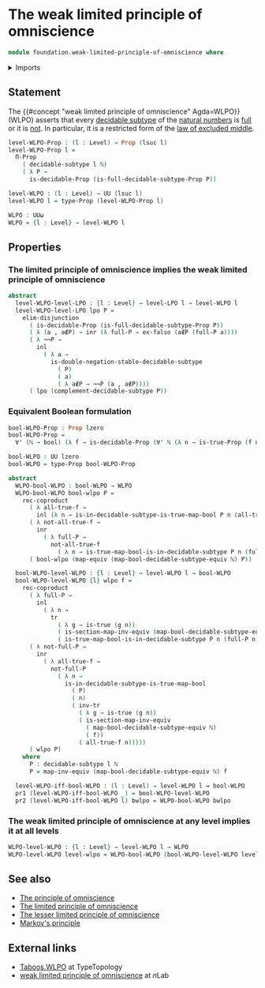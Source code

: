 # The weak limited principle of omniscience

```agda
module foundation.weak-limited-principle-of-omniscience where
```

<details><summary>Imports</summary>

```agda
open import elementary-number-theory.natural-numbers

open import foundation.booleans
open import foundation.coproduct-types
open import foundation.decidable-subtypes
open import foundation.dependent-pair-types
open import foundation.disjunction
open import foundation.empty-types
open import foundation.equivalences
open import foundation.limited-principle-of-omniscience
open import foundation.logical-equivalences
open import foundation.negation
open import foundation.transport-along-identifications
open import foundation.universal-quantification
open import foundation.universe-levels

open import foundation-core.decidable-propositions
open import foundation-core.propositions
open import foundation-core.sets

open import logic.complements-decidable-subtypes
```

</details>

## Statement

The {{#concept "weak limited principle of omniscience" Agda=WLPO}} (WLPO) asserts that
every [decidable subtype](foundation.decidable-subtypes.md) of the
[natural numbers](elementary-number-theory.natural-numbers.md) is
[full](foundation.full-subtypes.md) or it is [not](foundation.negation.md). In
particular, it is a restricted form of the
[law of excluded middle](foundation.law-of-excluded-middle.md).

```agda
level-WLPO-Prop : (l : Level) → Prop (lsuc l)
level-WLPO-Prop l =
  Π-Prop
    ( decidable-subtype l ℕ)
    ( λ P →
      is-decidable-Prop (is-full-decidable-subtype-Prop P))

level-WLPO : (l : Level) → UU (lsuc l)
level-WLPO l = type-Prop (level-WLPO-Prop l)

WLPO : UUω
WLPO = {l : Level} → level-WLPO l
```

## Properties

### The limited principle of omniscience implies the weak limited principle of omniscience

```agda
abstract
  level-WLPO-level-LPO : {l : Level} → level-LPO l → level-WLPO l
  level-WLPO-level-LPO lpo P =
    elim-disjunction
      ( is-decidable-Prop (is-full-decidable-subtype-Prop P))
      ( λ (a , a∉P) → inr (λ full-P → ex-falso (a∉P (full-P a))))
      ( λ ¬¬P →
        inl
          ( λ a →
            is-double-negation-stable-decidable-subtype
              ( P)
              ( a)
              ( λ a∉P → ¬¬P (a , a∉P))))
      ( lpo (complement-decidable-subtype P))
```

### Equivalent Boolean formulation

```agda
bool-WLPO-Prop : Prop lzero
bool-WLPO-Prop =
  ∀' (ℕ → bool) (λ f → is-decidable-Prop (∀' ℕ (λ n → is-true-Prop (f n))))

bool-WLPO : UU lzero
bool-WLPO = type-Prop bool-WLPO-Prop

abstract
  WLPO-bool-WLPO : bool-WLPO → WLPO
  WLPO-bool-WLPO bool-wlpo P =
    rec-coproduct
      ( λ all-true-f →
        inl (λ n → is-in-decidable-subtype-is-true-map-bool P n (all-true-f n)))
      ( λ not-all-true-f →
        inr
          ( λ full-P →
            not-all-true-f
              ( λ n → is-true-map-bool-is-in-decidable-subtype P n (full-P n))))
      ( bool-wlpo (map-equiv (map-bool-decidable-subtype-equiv ℕ) P))

  bool-WLPO-level-WLPO : {l : Level} → level-WLPO l → bool-WLPO
  bool-WLPO-level-WLPO {l} wlpo f =
    rec-coproduct
      ( λ full-P →
        inl
          ( λ n →
            tr
              ( λ g → is-true (g n))
              ( is-section-map-inv-equiv (map-bool-decidable-subtype-equiv ℕ) f)
              ( is-true-map-bool-is-in-decidable-subtype P n (full-P n))))
      ( λ not-full-P →
        inr
          ( λ all-true-f →
            not-full-P
              ( λ n →
                is-in-decidable-subtype-is-true-map-bool
                  ( P)
                  ( n)
                  ( inv-tr
                    ( λ g → is-true (g n))
                    ( is-section-map-inv-equiv
                      ( map-bool-decidable-subtype-equiv ℕ)
                      ( f))
                    ( all-true-f n)))))
      ( wlpo P)
    where
      P : decidable-subtype l ℕ
      P = map-inv-equiv (map-bool-decidable-subtype-equiv ℕ) f

  level-WLPO-iff-bool-WLPO : (l : Level) → level-WLPO l ↔ bool-WLPO
  pr1 (level-WLPO-iff-bool-WLPO _) = bool-WLPO-level-WLPO
  pr2 (level-WLPO-iff-bool-WLPO l) bwlpo = WLPO-bool-WLPO bwlpo
```

### The weak limited principle of omniscience at any level implies it at all levels

```agda
WLPO-level-WLPO : {l : Level} → level-WLPO l → WLPO
WLPO-level-WLPO level-wlpo = WLPO-bool-WLPO (bool-WLPO-level-WLPO level-wlpo)
```

## See also

- [The principle of omniscience](foundation.principle-of-omniscience.md)
- [The limited principle of omniscience](foundation.limited-principle-of-omniscience.md)
- [The lesser limited principle of omniscience](foundation.lesser-limited-principle-of-omniscience.md)
- [Markov's principle](logic.markovs-principle.md)

## External links

- [Taboos.WLPO](https://martinescardo.github.io/TypeTopology/Taboos.WLPO.html)
  at TypeTopology
- [weak limited principle of omniscience](https://ncatlab.org/nlab/show/weak+limited+principle+of+omniscience)
  at $n$Lab
